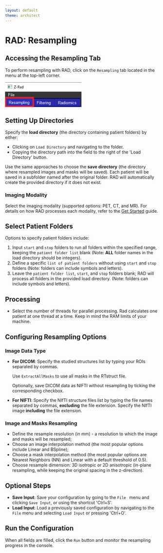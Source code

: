 ```yaml
---
layout: default
theme: architect
---
```


# RAD: Resampling

## Accessing the Resampling Tab

To perform resampling with RAD, click on the `Resampling` tab located in the menu at the top-left corner.

![Data Preparation Example](f1.png "Example Data Preparation")

## Setting Up Directories

Specify the **load directory** (the directory containing patient folders) by either:
- Clicking on `Load Directory` and navigating to the folder.
- Copying the directory path into the field to the right of the 'Load Directory' button.

Use the same approaches to choose the **save directory** (the directory where resampled images and masks will be saved). 
Each patient will be saved in a subfolder named after the original folder.
RAD will automatically create the provided directory if it does not exist.

### Imaging Modality
Select the imaging modality (supported options: PET, CT, and MR). For details on how RAD processes each modality, refer to the [Get Started](get_started.md) guide.

## Select Patient Folders
Options to specify patient folders include:
1. Input `start` and `stop` folders to run all folders within the specified range, keeping the `patient folder list` blank (Note: **ALL** folder names in the load directory should be integers).
2. Define a specific `list of patient folders` without using `start` and `stop` folders (Note: folders can include symbols and letters).
3. Leave the `patient folder list`, `start`, and `stop` folders blank; RAD will process all folders in the provided load directory. (Note: folders can include symbols and letters).

## Processing
- Select the number of threads for parallel processing. Rad calculates one patient at one thread at a time. Keep in mind the RAM limits of your machine.

## Configuring Resampling Options

### Image Data Type
- **For DICOM**: Specify the studied structures list by typing your ROIs separated by commas.

  Use `ExtractAllMasks` to use all masks in the RTstruct file.

  Optionally, save DICOM data as NIFTI without resampling by ticking the corresponding checkbox.

- **For NIFTI**: Specify the NIfTI structure files list by typing the file names separated by commas, **excluding** the file extension. Specify the NIfTI image **including** the file extension.

### Image and Masks Resampling
- Define the resample resolution (in mm) - a resolution to which the image and masks will be resampled;
- Choose an image interpolation method (the most popular options include Linear and BSpline);
- Choose a mask interpolation method (the most popular options are Nearest Neighbors (NN) and Linear with a default threshold of 0.5).
- Choose resample dimension: 3D isotropic or 2D anisotropic (in-plane resampling, while keeping the original spacing in the z-direction).

## Optional Steps
- **Save Input**: Save your configuration by going to the `File ` menu and clicking `Save Input`, or using the shortcut 'Ctrl+S'.
- **Load Input**: Load a previously saved configuration by navigating to the `File` menu and selecting `Load Input` or pressing 'Ctrl+O'.
## Run the Configuration
When all fields are filled, click the `Run` button and monitor the resampling progress in the console.
